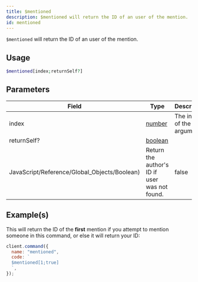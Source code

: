 ```yaml
---
title: $mentioned
description: $mentioned will return the ID of an user of the mention.
id: mentioned
---
```


`$mentioned` will return the ID of an user of the mention.

## Usage

```php
$mentioned[index;returnSelf?]
```

## Parameters

| Field                                        | Type                                                                                                | Description                | Required |
| -------------------------------------------- | --------------------------------------------------------------------------------------------------- | -------------------------- | :------: |
| index                                        | [number](https://developer.mozilla.org/en-US/docs/Web/JavaScript/Reference/Global_Objects/Number)   | The index of the argument. |   true   |
| returnSelf?                                  | [boolean](https://developer.mozilla.org/en-US/docs/Web/JavaScript/Reference/Global_Objects/Boolean) |
| JavaScript/Reference/Global_Objects/Boolean) | Return the author's ID if user was not found.                                                       | false                      |

## Example(s)

This will return the ID of the **first** mention if you attempt to mention someone in this command, or else it will
return your ID:

```javascript
client.command({
  name: "mentioned",
  code: `
  $mentioned[1;true]
  `,
});
```
